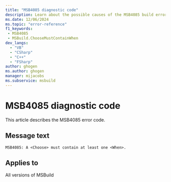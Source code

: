 ```yaml
---
title: "MSB4085 diagnostic code"
description: Learn about the possible causes of the MSB4085 build error, and get troubleshooting tips.
ms.date: 12/06/2024
ms.topic: "error-reference"
f1_keywords:
 - MSB4085
 - MSBuild.ChooseMustContainWhen
dev_langs:
  - "VB"
  - "CSharp"
  - "C++"
  - "FSharp"
author: ghogen
ms.author: ghogen
manager: mijacobs
ms.subservice: msbuild
---
```


# MSB4085 diagnostic code

<!-- :::ErrorDefinitionDescription::: -->
<!-- :::editable-content name="introDescription"::: -->
This article describes the MSB4085 error code.
<!-- :::editable-content-end::: -->

## Message text

`MSB4085: A <Choose> must contain at least one <When>.`

<!-- :::editable-content name="postOutputDescription"::: -->
<!--
{StrBegin="MSB4085: "}
-->
<!-- :::editable-content-end::: -->
<!-- :::ErrorDefinitionDescription-end::: -->

## Applies to

All versions of MSBuild
